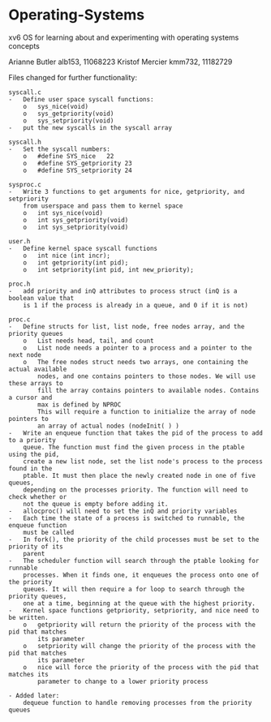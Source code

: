 # Operating-Systems
xv6 OS for learning about and experimenting with operating systems concepts


Arianne Butler
alb153, 11068223
Kristof Mercier
kmm732, 11182729

Files changed for further functionality:
	
	
	syscall.c
	-	Define user space syscall functions:
		o	sys_nice(void)
		o	sys_getpriority(void)
		o	sys_setpriority(void)
	-	put the new syscalls in the syscall array
	
	syscall.h
	-	Set the syscall numbers:
		o	#define SYS_nice   22
		o	#define SYS_getpriority 23
		o	#define SYS_setpriority 24
	
	sysproc.c
	-	Write 3 functions to get arguments for nice, getpriority, and setpriority 
		from userspace and pass them to kernel space
		o	int sys_nice(void)
		o	int sys_getpriority(void)
		o	int sys_setpriority(void)
	
	user.h 
	-	Define kernel space syscall functions
		o	int nice (int incr);
		o	int getpriority(int pid);
		o	int setpriority(int pid, int new_priority);
	
	proc.h
	-	add priority and inQ attributes to process struct (inQ is a boolean value that 
		is 1 if the process is already in a queue, and 0 if it is not)

	proc.c
	-	Define structs for list, list node, free nodes array, and the priority queues
		o	List needs head, tail, and count
		o	List node needs a pointer to a process and a pointer to the next node
		o	The free nodes struct needs two arrays, one containing the actual available 
			nodes, and one contains pointers to those nodes. We will use these arrays to
			fill the array contains pointers to available nodes. Contains a cursor and 
			max is defined by NPROC
			This will require a function to initialize the array of node pointers to 
			an array of actual nodes (nodeInit( ) )
	-	Write an enqueue function that takes the pid of the process to add to a priority
		queue. The function must find the given process in the ptable using the pid, 
		create a new list node, set the list node's process to the process found in the 
		ptable. It must then place the newly created node in one of five queues, 
		depending on the processes priority. The function will need to check whether or
		not the queue is empty before adding it. 
	-	allocproc() will need to set the inQ and priority variables
	-	Each time the state of a process is switched to runnable, the enqueue function 
		must be called
	-	In fork(), the priority of the child processes must be set to the priority of its 
		parent 
	-	The scheduler function will search through the ptable looking for runnable 
		processes. When it finds one, it enqueues the process onto one of the priority 
		queues. It will then require a for loop to search through the priority queues, 
		one at a time, beginning at the queue with the highest priority. 
	-	Kernel space functions getpriority, setpriority, and nice need to be written. 
		o	getpriority will return the priority of the process with the pid that matches
			its parameter
		o	setpriority will change the priority of the process with the pid that matches
			its parameter
		o	nice will force the priority of the process with the pid that matches its 
			parameter to change to a lower priority process 
			
	- Added later:
		dequeue function to handle removing processes from the priority queues

